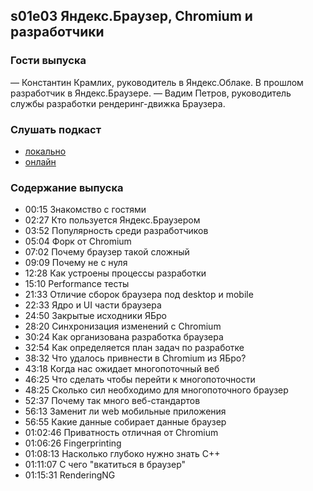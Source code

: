 s01e03 Яндекс.Браузер, Chromium и разработчики
----------------------------------------------

### Гости выпуска
— Константин Крамлих, руководитель в Яндекс.Облаке. В прошлом разработчик в Яндекс.Браузере.
— Вадим Петров, руководитель службы разработки рендеринг-движка Браузера.


### Слушать подкаст

- [локально](./ufostation-s01e03.mp3)
- [онлайн](https://anchor.fm/ufostation/episodes/s01e03------Chromium-e15ca2a)


### Содержание выпуска

- 00:15 Знакомство с гостями
- 02:27 Кто пользуется Яндекс.Браузером
- 03:52 Популярность среди разработчиков
- 05:04 Форк от Chromium
- 07:02 Почему браузер такой сложный
- 09:09 Почему не с нуля
- 12:28 Как устроены процессы разработки 
- 15:10 Performance тесты
- 21:33 Отличие сборок браузера под desktop и mobile
- 22:33 Ядро и UI части браузера
- 24:50 Закрытые исходники ЯБро
- 28:20 Синхронизация изменений с Chromium
- 30:24 Как организована разработка браузера
- 32:54 Как определяется план задач по разработке
- 38:32 Что удалось привнести в Chromium из ЯБро?
- 43:18 Когда нас ожидает многопоточный веб
- 46:25 Что сделать чтобы перейти к многопоточности
- 48:25 Сколько сил необходимо для многопоточного браузер
- 52:37 Почему так много веб-стандартов
- 56:13 Заменит ли web мобильные приложения
- 56:55 Какие данные собирает данные браузер
- 01:02:46 Приватность отличная от Chromium
- 01:06:26 Fingerprinting
- 01:08:13 Насколько глубоко нужно знать C++
- 01:11:07 С чего "вкатиться в браузер"
- 01:15:31 RenderingNG
